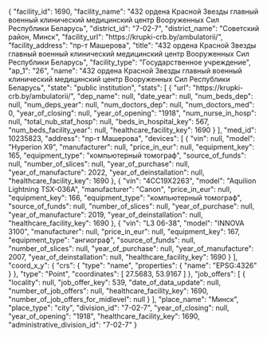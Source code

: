 {
    "facility_id": 1690,
    "facility_name": "432 ордена Красной Звезды главный военный клинический медицинский центр Вооруженных Сил Республики Беларусь",
    "district_id": "7-02-7",
    "district_name": "Советский район, Минск",
    "facility_url": "https:\/\/krupki-crb.by\/ambulatorii\/",
    "facility_address": "пр-т Машерова",
    "title": "432 ордена Красной Звезды главный военный клинический медицинский центр Вооруженных Сил Республики Беларусь",
    "facility_type": "Государственное учреждение",
    "ap_1": "26",
    "name": "432 ордена Красной Звезды главный военный клинический медицинский центр Вооруженных Сил Республики Беларусь",
    "state": "public institution",
    "stats": [
        {
            "url": "https:\/\/krupki-crb.by\/ambulatorii\/",
            "dep_name": null,
            "date_year": null,
            "num_beds_dep": null,
            "num_deps_year": null,
            "num_doctors_dep": null,
            "num_doctors_med": 0,
            "year_of_closing": null,
            "year_of_opening": "1918",
            "num_nurse_in_hosp": null,
            "total_nub_staf_hosp": null,
            "beds_in_hospital_key": 567,
            "num_beds_facility_year": null,
            "healthcare_facility_key": 1690
        }
    ],
    "med_id": 10235823,
    "address": "пр-т Машерова",
    "devices": [
        {
            "vin": null,
            "model": "Hyperion X9",
            "manufacturer": null,
            "price_in_eur": null,
            "equipment_key": 165,
            "equipment_type": "компьютерный томограф",
            "source_of_funds": null,
            "number_of_slices": null,
            "year_of_purchase": null,
            "year_of_manufacture": 2022,
            "year_of_deinstallation": null,
            "healthcare_facility_key": 1690
        },
        {
            "vin": "4СС19Х2263",
            "model": "Aquilion Lightning TSX-036A",
            "manufacturer": "Canon",
            "price_in_eur": null,
            "equipment_key": 166,
            "equipment_type": "компьютерный томограф",
            "source_of_funds": null,
            "number_of_slices": null,
            "year_of_purchase": null,
            "year_of_manufacture": 2019,
            "year_of_deinstallation": null,
            "healthcare_facility_key": 1690
        },
        {
            "vin": "L3 06-38",
            "model": "INNOVA 3100",
            "manufacturer": null,
            "price_in_eur": null,
            "equipment_key": 167,
            "equipment_type": "ангиограф",
            "source_of_funds": null,
            "number_of_slices": null,
            "year_of_purchase": null,
            "year_of_manufacture": 2007,
            "year_of_deinstallation": null,
            "healthcare_facility_key": 1690
        }
    ],
    "coord_x_y": {
        "crs": {
            "type": "name",
            "properties": {
                "name": "EPSG:4326"
            }
        },
        "type": "Point",
        "coordinates": [
            27.5683,
            53.9167
        ]
    },
    "job_offers": [
        {
            "locality": null,
            "job_offer_key": 539,
            "date_of_data_update": null,
            "number_of_job_offers": null,
            "healthcare_facility_key": 1690,
            "number_of_job_offers_for_midlevel": null
        }
    ],
    "place_name": "Минск",
    "place_type": "city",
    "division_id": "7-02-7",
    "year_of_closing": null,
    "year_of_opening": "1918",
    "healthcare_facility_key": 1690,
    "administrative_division_id": "7-02-7"
}